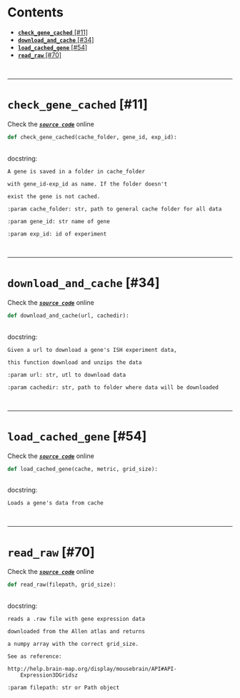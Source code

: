 



Contents
========

* [**`check_gene_cached`** [#11]](#check_gene_cached-11)
* [**`download_and_cache`** [#34]](#download_and_cache-34)
* [**`load_cached_gene`** [#54]](#load_cached_gene-54)
* [**`read_raw`** [#70]](#read_raw-70)


&nbsp;

--------
# **`check_gene_cached`** [#11]
  
Check the [***``source code``***](https://github.com/BrancoLab/BrainRender/tree/brainglobeintegration/blob/master/brainrender/gene_expression/ge_utils.py#L11) online

```python
def check_gene_cached(cache_folder, gene_id, exp_id):
```

&nbsp;  
docstring:

```text
A gene is saved in a folder in cache_folder

with gene_id-exp_id as name. If the folder doesn't

exist the gene is not cached.

:param cache_folder: str, path to general cache folder for all data

:param gene_id: str name of gene

:param exp_id: id of experiment

```

&nbsp;

--------
# **`download_and_cache`** [#34]
  
Check the [***``source code``***](https://github.com/BrancoLab/BrainRender/tree/brainglobeintegration/blob/master/brainrender/gene_expression/ge_utils.py#L34) online

```python
def download_and_cache(url, cachedir):
```

&nbsp;  
docstring:

```text
Given a url to download a gene's ISH experiment data,

this function download and unzips the data

:param url: str, utl to download data

:param cachedir: str, path to folder where data will be downloaded

```

&nbsp;

--------
# **`load_cached_gene`** [#54]
  
Check the [***``source code``***](https://github.com/BrancoLab/BrainRender/tree/brainglobeintegration/blob/master/brainrender/gene_expression/ge_utils.py#L54) online

```python
def load_cached_gene(cache, metric, grid_size):
```

&nbsp;  
docstring:

```text
Loads a gene's data from cache

```

&nbsp;

--------
# **`read_raw`** [#70]
  
Check the [***``source code``***](https://github.com/BrancoLab/BrainRender/tree/brainglobeintegration/blob/master/brainrender/gene_expression/ge_utils.py#L70) online

```python
def read_raw(filepath, grid_size):
```

&nbsp;  
docstring:

```text
reads a .raw file with gene expression data

downloaded from the Allen atlas and returns

a numpy array with the correct grid_size.

See as reference:

http://help.brain-map.org/display/mousebrain/API#API-
    Expression3DGridsz

:param filepath: str or Path object

```
